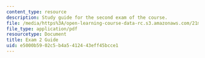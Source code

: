 ```yaml
---
content_type: resource
description: Study guide for the second exam of the course.
file: /media/https%3A/open-learning-course-data-rc.s3.amazonaws.com/21m-295-american-popular-music-fall-2014/e5000b5902c5b4a5412443eff45bcce1_MIT21M_295F14_Exam2_Guide.pdf
file_type: application/pdf
resourcetype: Document
title: Exam 2 Guide
uid: e5000b59-02c5-b4a5-4124-43eff45bcce1
---
```

